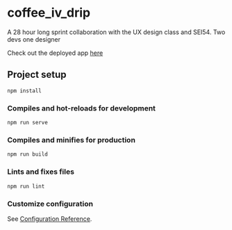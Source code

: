 # coffee_iv_drip
A 28 hour long sprint collaboration with the UX design class and SEI54. Two devs one designer

Check out the deployed app [here](https://coffeedrip-65d9f.web.app/)

## Project setup
```
npm install
```

### Compiles and hot-reloads for development
```
npm run serve
```

### Compiles and minifies for production
```
npm run build
```

### Lints and fixes files
```
npm run lint
```

### Customize configuration
See [Configuration Reference](https://cli.vuejs.org/config/).
